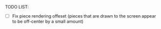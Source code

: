 TODO LIST:
- [ ] Fix piece rendering offeset (pieces that are drawn to the screen appear to be off-center by a small amount)
